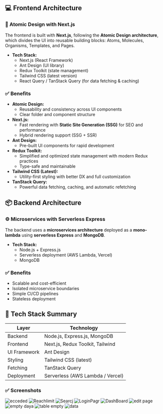 ## 💻 Frontend Architecture

### 🧱 Atomic Design with Next.js

The frontend is built with **Next.js**, following the **Atomic Design architecture**, which divides the UI into reusable building blocks: Atoms, Molecules, Organisms, Templates, and Pages.

- **Tech Stack:**
  - Next.js (React Framework)
  - Ant Design (UI library)
  - Redux Toolkit (state management)
  - Tailwind CSS (latest version)
  - React Query / TanStack Query (for data fetching & caching)

### ✅ Benefits

- **Atomic Design:**
  - Reusability and consistency across UI components
  - Clear folder and component structure
- **Next.js:**
  - Fast rendering with **Static Site Generation (SSG)** for SEO and performance
  - Hybrid rendering support (SSG + SSR)
- **Ant Design:**
  - Pre-built UI components for rapid development
- **Redux Toolkit:**
  - Simplified and optimized state management with modern Redux practices
  - Type-safe and maintainable
- **Tailwind CSS (Latest):**
  - Utility-first styling with better DX and full customization
- **TanStack Query:**
  - Powerful data fetching, caching, and automatic refetching
 
## 📦 Backend Architecture

### ⚙️ Microservices with Serverless Express

The backend uses a **microservices architecture** deployed as a **mono-lambda** using **serverless Express** and **MongoDB**.

- **Tech Stack:**
  - Node.js + Express.js
  - Serverless deployment (AWS Lambda, Vercel)
  - MongoDB

### ✅ Benefits

- Scalable and cost-efficient
- Isolated microservice boundaries
- Simple CI/CD pipelines
- Stateless deployment

## 🧱 Tech Stack Summary

| Layer        | Technology                        |
|--------------|-----------------------------------|
| Backend      | Node.js, Express.js, MongoDB      |
| Frontend     | Next.js, Redux Toolkit, Tailwind  |
| UI Framework | Ant Design                        |
| Styling      | Tailwind CSS (latest)             |
| Fetching     | TanStack Query                    |
| Deployment   | Serverless (AWS Lambda / Vercel)  |

 ### ✅ Screenshots
![ecceded](https://github.com/user-attachments/assets/f1cf5380-0ee6-42f2-86a9-a76216170898)
![Reachlimit](https://github.com/user-attachments/assets/2ee3746f-0252-4b4a-9dd7-d1fd23e89891)
![Searcj](https://github.com/user-attachments/assets/692b4a11-6abd-4598-9c2d-4403ca94e06f)
![LoginPagr](https://github.com/user-attachments/assets/15a3ca9c-ed77-4298-9f53-9d050c44b852)
![DashBoard](https://github.com/user-attachments/assets/4821f989-112c-4bca-9a05-49e7fec758f9)
![edit page](https://github.com/user-attachments/assets/c9e8590a-18b5-42b2-8b9c-4606e3ba149e)
![empty daya](https://github.com/user-attachments/assets/91de709e-e99c-453d-9223-ed7be255df2c)
![table empty](https://github.com/user-attachments/assets/eaf1d381-e247-4fb8-a4a2-d3d3d065d344)
![data](https://github.com/user-attachments/assets/ba156d0d-1d5c-4eff-a85d-37694a6f3061)

 
